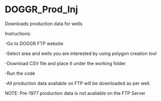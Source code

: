 # DOGGR_Prod_Inj

Downloads production data for wells 


Instructions: 

-Go to DOGGR FTP website 

-Select area and wells you are interested by using polygon creation tool 

-Download CSV file and place it under the working folder

-Run the code

-All production data avaliable on FTP will be downloaded as per well. 


NOTE: Pre-1977 production data is not avaliable on the FTP Server
